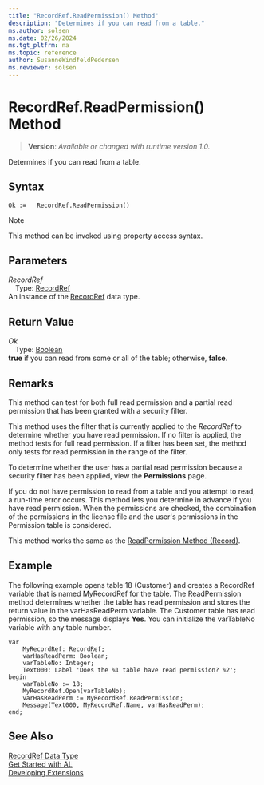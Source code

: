 ```yaml
---
title: "RecordRef.ReadPermission() Method"
description: "Determines if you can read from a table."
ms.author: solsen
ms.date: 02/26/2024
ms.tgt_pltfrm: na
ms.topic: reference
author: SusanneWindfeldPedersen
ms.reviewer: solsen
---
```

[//]: # (START>DO_NOT_EDIT)
[//]: # (IMPORTANT:Do not edit any of the content between here and the END>DO_NOT_EDIT.)
[//]: # (Any modifications should be made in the .xml files in the ModernDev repo.)
# RecordRef.ReadPermission() Method
> **Version**: _Available or changed with runtime version 1.0._

Determines if you can read from a table.


## Syntax
```AL
Ok :=   RecordRef.ReadPermission()
```
> [!NOTE]
> This method can be invoked using property access syntax.
## Parameters
*RecordRef*  
&emsp;Type: [RecordRef](recordref-data-type.md)  
An instance of the [RecordRef](recordref-data-type.md) data type.  

## Return Value
*Ok*  
&emsp;Type: [Boolean](../boolean/boolean-data-type.md)  
**true** if you can read from some or all of the table; otherwise, **false**.


[//]: # (IMPORTANT: END>DO_NOT_EDIT)

## Remarks  
 This method can test for both full read permission and a partial read permission that has been granted with a security filter.  
  
 This method uses the filter that is currently applied to the *RecordRef* to determine whether you have read permission. If no filter is applied, the method tests for full read permission. If a filter has been set, the method only tests for read permission in the range of the filter.  
  
 To determine whether the user has a partial read permission because a security filter has been applied, view the **Permissions** page. <!-- Links For more information, see [How to: Set Security Filters](How-to-Set-Security-Filters.md). -->  
  
 If you do not have permission to read from a table and you attempt to read, a run-time error occurs. This method lets you determine in advance if you have read permission. When the permissions are checked, the combination of the permissions in the license file and the user's permissions in the Permission table is considered.  
  
 This method works the same as the [ReadPermission Method \(Record\)](../record/record-readpermission-method.md).  
  
## Example  
 The following example opens table 18 \(Customer\) and creates a RecordRef variable that is named MyRecordRef for the table. The ReadPermission method determines whether the table has read permission and stores the return value in the varHasReadPerm variable. The Customer table has read permission, so the message displays **Yes**. You can initialize the varTableNo variable with any table number. 
  
```al
var
    MyRecordRef: RecordRef;
    varHasReadPerm: Boolean;
    varTableNo: Integer;
    Text000: Label 'Does the %1 table have read permission? %2'; 
begin      
    varTableNo := 18;  
    MyRecordRef.Open(varTableNo);  
    varHasReadPerm := MyRecordRef.ReadPermission;  
    Message(Text000, MyRecordRef.Name, varHasReadPerm);  
end;
```  
  

## See Also
[RecordRef Data Type](recordref-data-type.md)  
[Get Started with AL](../../devenv-get-started.md)  
[Developing Extensions](../../devenv-dev-overview.md)